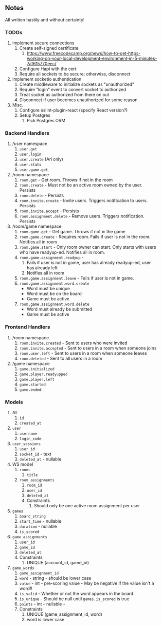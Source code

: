 ## Notes

All written hastily and without certainty!

### TODOs

1. Implement secure connections
    1. Create self-signed certificate
        1. https://www.freecodecamp.org/news/how-to-get-https-working-on-your-local-development-environment-in-5-minutes-7af615770eec/
    1. Configure Hapi with the cert
    1. Require all sockets to be secure; otherwise, disconnect
1. Implement socketio authentication
    1. Create middleware to initialize sockets as "unauthorized"
    1. Require "login" event to convert socket to authorized
    1. Treat socket as authorized from there on out
    1. Disconnect if user becomes unauthorized for some reason
1. Misc.
   1. Configure eslint-plugin-react (specify React version?)
   1. Setup Postgres
      1. Pick Postgres ORM

### Backend Handlers

1. /user namespace
    1. `user.get`
    1. `user.login`
    1. `user.create` (Ari only)
    1. `user.stats`
    1. `user.game.get`
1. /room namespace
    1. `room.get` - Get room. Throws if not in the room
    1. `room.create` - Must not be an active room owned by the user. Persists
    1. `room.delete` - Persists
    1. `room.invite.create` - Invite users. Triggers notification to users. Persists
    1. `room.invite.accept` - Persists
    1. `room.assignment.delete` - Remove users. Triggers notification. Persists
1. /room/game namespace
    1. `room.game.get` - Get game. Throws if not in the game
    1. `room.game.create` - Requires room. Fails if user is not in the room. Notifies all in room
    1. `room.game.start` - Only room owner can start. Only starts with users who have readyup-ed. Notifies all in room.
    1. `room.game.assignment.readyup` -
        1. Fails if user is not in game, user has already readyup-ed, user has already left
        1. Notifies all in room
    1. `room.game.assignment.leave` - Fails if user is not in game.
    1. `room.game.assignment.word.create`
        - Word must be unique
        - Word must be on the board
        - Game must be active
    1. `room.game.assignment.word.delete`
        - Word must already be submitted
        - Game must be active

### Frontend Handlers

1. /room namespace
    1. `room.invite.created` - Sent to users who were invited
    1. `room.invite.accepted` - Sent to users in a room when someone joins
    1. `room.user.left` - Sent to users in a room when someone leaves
    1. `room.deleted` - Sent to all users in a room
1. /game namespace
    1. `game.initialized`
    1. `game.player.readyupped`
    1. `game.player.left`
    1. `game.started`
    1. `game.ended`

### Models

1. All
    1. `id`
    1. `created_at`
1. `user`
    1. `username`
    1. `login_code`
1. `user_sessions`
    1. `user_id`
    1. `socket_id` - text
    1. `deleted_at` - nullable
1. WS model
    1. `rooms`
        1. `title`
    1. `room_assignments`
        1. `room_id`
        1. `user_id`
        1. `deleted_at`
        1. Constraints
            1. Should only be one active room assignment per user
1. `games`
    1. `board_string`
    1. `start_time` - nullable
    1. `duration` - nullable
    1. `is_scored`
1. `game_assignments`
    1. `user_id`
    1. `game_id`
    1. `deleted_at`
    1. Constraints
        1. UNIQUE (account_id, game_id)
1. `game_words`
    1. `game_assignment_id`
    1. `word` - string - should be lower case
    1. `value` - int - pre-scoring value - May be negative if the value isn't a word!!
    1. `is_valid` - Whether or not the word appears in the board
    1. `is_unique` - Should be null until `games.is_scored` is true
    1. `points` - int - nullable -
    1. Constraints
        1. UNIQUE (game_assignment_id, word)
        1. word is lower case
